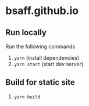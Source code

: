 # bsaff.github.io
## Run locally

Run the following commands

1. `yarn` (install dependencies)
1. `yarn start` (start dev server)

## Build for static site

1. `yarn build`
